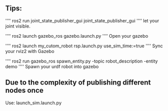 ## Tips:
''''
ros2 run joint_state_publisher_gui joint_state_publisher_gui 
''''
let your joint visible.

''''
ros2 launch gazebo_ros gazebo.launch.py
''''
Open your gazebo

''''
ros2 launch my_cutom_robot rsp.launch.py use_sim_time:=true
''''
Sync your rviz2 with Gazebo 

''''
ros2 run gazebo_ros spawn_entity.py -topic robot_description -entity demo
''''
Spawn your urdf robot into gazebo 


## Due to the complexity of publishing different nodes once
Use:
    launch_sim.launch.py